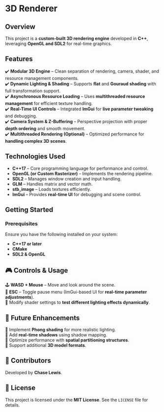 # 3D Renderer  

## Overview  
This project is a **custom-built 3D rendering engine** developed in **C++**, leveraging **OpenGL and SDL2** for real-time graphics. 

## Features  
✔️ **Modular 3D Engine** – Clean separation of rendering, camera, shader, and resource management components.  
✔️ **Dynamic Lighting & Shading** – Supports **flat** and **Gouraud shading** with full transformation support.  
✔️ **Asynchronous Resource Loading** – Uses **multithreaded resource management** for efficient texture handling.  
✔️ **Real-Time UI Controls** – Integrated **ImGui** for **live parameter tweaking** and debugging.  
✔️ **Camera System & Z-Buffering** – Perspective projection with proper **depth ordering** and smooth movement.  
✔️ **Multithreaded Rendering (Optional)** – Optimized performance for **handling complex 3D scenes**.  

##  Technologies Used  
- **C++17** – Core programming language for performance and control.  
- **OpenGL (or Custom Rasterizer)** – Implements the rendering pipeline.  
- **SDL2** – Manages window creation and input handling.  
- **GLM** – Handles matrix and vector math.  
- **stb_image** – Loads textures efficiently.  
- **ImGui** – Provides **real-time UI** for debugging and scene control.    

##  Getting Started  

###  Prerequisites  
Ensure you have the following installed on your system:  
- **C++17 or later**  
- **CMake**  
- **SDL2 & OpenGL**  

## 🎮 Controls & Usage  
🕹️ **WASD + Mouse** – Move and look around the scene.  
🔹 **ESC** – Toggle pause menu (ImGui-based UI for **real-time parameter adjustments**).  
🎨 Modify shader settings to **test different lighting effects dynamically**.  

## 🚧 Future Enhancements  
📌 Implement **Phong shading** for more realistic lighting.  
📌 Add **real-time shadows** using shadow mapping.  
📌 Optimize performance with **spatial partitioning structures**.  
📌 Support additional **3D model formats**.  

## 👤 Contributors  
Developed by **Chase Lewis**.  

## 📜 License  
This project is licensed under the **MIT License**. See the `LICENSE` file for details. 
